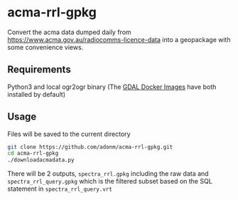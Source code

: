 # acma-rrl-gpkg
Convert the acma data dumped daily from https://www.acma.gov.au/radiocomms-licence-data into a geopackage with some convenience views.

## Requirements
Python3 and local ogr2ogr binary (The [GDAL Docker Images](https://github.com/OSGeo/gdal/tree/master/docker) have both installed by default)

## Usage
Files will be saved to the current directory

```bash
git clone https://github.com/adonm/acma-rrl-gpkg.git
cd acma-rrl-gpkg
./downloadacmadata.py
```

There will be 2 outputs, `spectra_rrl.gpkg` including the raw data and `spectra_rrl_query.gpkg` which is the filtered subset based on the SQL statement in `spectra_rrl_query.vrt`
